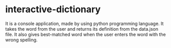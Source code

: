 # interactive-dictionary

It is a console application, made by using python programming language. It takes the word from the user and returns its definition from the data.json file. It also gives best-matched word when the user enters the word with the wrong spelling.
